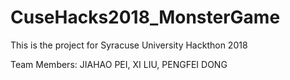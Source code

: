 # CuseHacks2018_MonsterGame
This is the project for Syracuse University Hackthon 2018

Team Members: JIAHAO PEI, XI LIU, PENGFEI DONG
